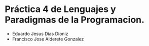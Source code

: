 # Práctica 4 de Lenguajes y Paradigmas de la Programacion.
 *  Eduardo Jesus Dias Dioniz
 *  Francisco Jose Alderete Gonzalez

